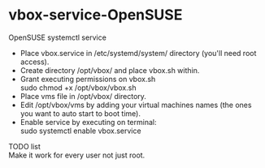# vbox-service-OpenSUSE
OpenSUSE systemctl service

* Place vbox.service in /etc/systemd/system/ directory (you'll need root access).
* Create directory /opt/vbox/ and place vbox.sh within.
* Grant executing permissions on vbox.sh<br>
sudo chmod +x /opt/vbox/vbox.sh
* Place vms file in /opt/vbox/ directory.
* Edit /opt/vbox/vms by adding your virtual machines names (the ones you want to auto start to boot time).
* Enable service by executing on terminal:<br>
sudo systemctl enable vbox.service

TODO list<br>
Make it work for every user not just root.
